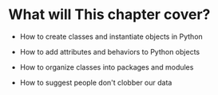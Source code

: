 # What will This chapter cover?

- How to create classes and instantiate objects in Python

- How to add attributes and behaviors to Python objects

- How to organize classes into packages and modules

- How to suggest people don't clobber our data
